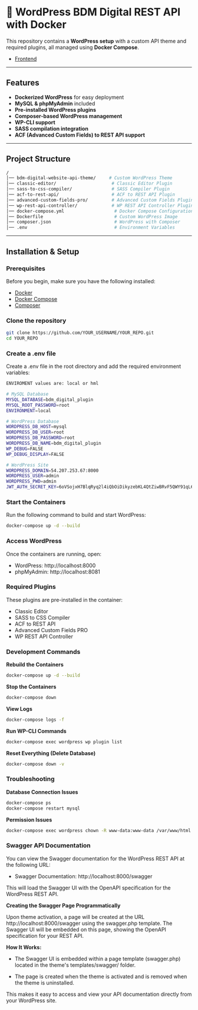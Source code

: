 # 🚀 WordPress BDM Digital REST API with Docker

This repository contains a **WordPress setup** with a custom API theme and required plugins, all managed using **Docker Compose**.

- [Frontend](https://github.com/Dourado-Cash/bdm-web3-frontend)

---

## Features
- **Dockerized WordPress** for easy deployment
- **MySQL & phpMyAdmin** included
- **Pre-installed WordPress plugins**
- **Composer-based WordPress management**
- **WP-CLI support**
- **SASS compilation integration**
- **ACF (Advanced Custom Fields) to REST API support**

---

## Project Structure

```sh
/
│── bdm-digital-website-api-theme/     # Custom WordPress Theme
│── classic-editor/                     # Classic Editor Plugin
│── sass-to-css-compiler/               # SASS Compiler Plugin
│── acf-to-rest-api/                    # ACF to REST API Plugin
│── advanced-custom-fields-pro/         # Advanced Custom Fields Plugin
│── wp-rest-api-controller/             # WP REST API Controller Plugin
│── docker-compose.yml                   # Docker Compose Configuration
│── Dockerfile                           # Custom WordPress Image
│── composer.json                        # WordPress with Composer
│── .env                                 # Environment Variables
```

---

## Installation & Setup

### **Prerequisites**
Before you begin, make sure you have the following installed:
- [Docker](https://www.docker.com/get-started)
- [Docker Compose](https://docs.docker.com/compose/install/)
- [Composer](https://getcomposer.org/)

### **Clone the repository**

```sh
git clone https://github.com/YOUR_USERNAME/YOUR_REPO.git
cd YOUR_REPO
```

### **Create a .env file**
Create a .env file in the root directory and add the required environment variables:

```bash
ENVIROMENT values are: local or hml
```

```sh
# MySQL Database
MYSQL_DATABASE=bdm_digital_plugin
MYSQL_ROOT_PASSWORD=root
ENVIRONMENT=local

# WordPress Database
WORDPRESS_DB_HOST=mysql
WORDPRESS_DB_USER=root
WORDPRESS_DB_PASSWORD=root
WORDPRESS_DB_NAME=bdm_digital_plugin
WP_DEBUG=FALSE
WP_DEBUG_DISPLAY=FALSE

# WordPress Site
WORDPRESS_DOMAIN=54.207.253.67:8000
WORDPRESS_USER=admin
WORDPRESS_PWD=admin
JWT_AUTH_SECRET_KEY=6oVSojxH7BlqRyq2l4iQbOiDikyzebKL4QtZiwBRvF5QWY91qL6kqNiatEFCE6Xb6RYsiwlr6cQpoabDQffQjw==


```

### **Start the Containers**
Run the following command to build and start WordPress:

```sh
docker-compose up -d --build
```

### **Access WordPress**
Once the containers are running, open:

- WordPress: http://localhost:8000
- phpMyAdmin: http://localhost:8081

### **Required Plugins**
These plugins are pre-installed in the container:

- Classic Editor
- SASS to CSS Compiler
- ACF to REST API
- Advanced Custom Fields PRO
- WP REST API Controller

### **Development Commands**

**Rebuild the Containers**
```sh
docker-compose up -d --build
```

**Stop the Containers**
```sh
docker-compose down
```

**View Logs**
```sh
docker-compose logs -f
```

**Run WP-CLI Commands**
```sh
docker-compose exec wordpress wp plugin list
```

**Reset Everything (Delete Database)**
```sh
docker-compose down -v
```

### **Troubleshooting**

**Database Connection Issues**
```sh
docker-compose ps
docker-compose restart mysql
```

**Permission Issues**
```sh
docker-compose exec wordpress chown -R www-data:www-data /var/www/html
```

### **Swagger API Documentation**
You can view the Swagger documentation for the WordPress REST API at the following URL:

- Swagger Documentation: http://localhost:8000/swagger

This will load the Swagger UI with the OpenAPI specification for the WordPress REST API.

**Creating the Swagger Page Programmatically**

Upon theme activation, a page will be created at the URL http://localhost:8000/swagger using the swagger.php template. The Swagger UI will be embedded on this page, showing the OpenAPI specification for your REST API.

**How It Works:**

- The Swagger UI is embedded within a page template (swagger.php) located in the theme's templates/swagger/ folder.

- The page is created when the theme is activated and is removed when the theme is uninstalled.

This makes it easy to access and view your API documentation directly from your WordPress site.
